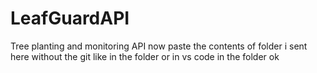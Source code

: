 # LeafGuardAPI
Tree planting and monitoring API
now paste the contents of folder i sent here without the git
like in the folder or in vs code
in the folder
ok
